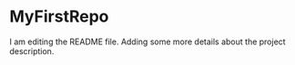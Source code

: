 # MyFirstRepo

I am editing the README file. Adding some more details about the project description.
